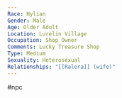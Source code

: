 ```yaml
---
Race: Hylian
Gender: Male
Age: Older Adult
Location: Lurelin Village
Occupation: Shop Owner
Comments: Lucky Treasure Shop
Type: Medium
Sexuality: Heterosexual
Relationships: "[[Ralera]] (wife)"
---
```

 #npc 

